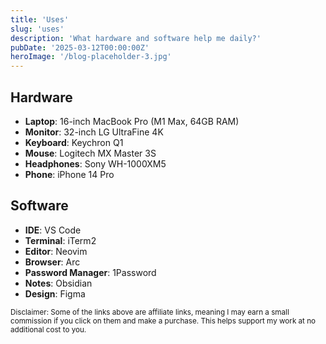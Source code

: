 ```yaml
---
title: 'Uses'
slug: 'uses'
description: 'What hardware and software help me daily?'
pubDate: '2025-03-12T00:00:00Z'
heroImage: '/blog-placeholder-3.jpg'
---
```


## Hardware

- **Laptop**: 16-inch MacBook Pro (M1 Max, 64GB RAM)
- **Monitor**: 32-inch LG UltraFine 4K
- **Keyboard**: Keychron Q1
- **Mouse**: Logitech MX Master 3S
- **Headphones**: Sony WH-1000XM5
- **Phone**: iPhone 14 Pro

## Software

- **IDE**: VS Code
- **Terminal**: iTerm2
- **Editor**: Neovim
- **Browser**: Arc
- **Password Manager**: 1Password
- **Notes**: Obsidian
- **Design**: Figma

<small>Disclaimer: Some of the links above are affiliate links, meaning I may earn a small commission if you click on them and make a purchase. This helps support my work at no additional cost to you.</small>
